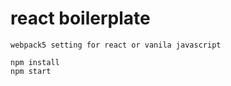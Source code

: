 # react boilerplate

```
webpack5 setting for react or vanila javascript

npm install     
npm start
```
